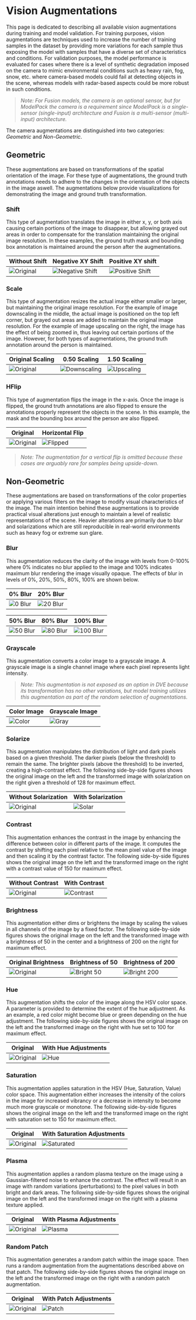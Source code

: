 # Vision Augmentations

This page is dedicated to describing all available vision augmentations during training and model validation. For training purposes, vision augmentations are techniques used to increase the number of training samples in the dataset by providing more variations for each sample thus exposing the model with samples that have a diverse set of characteristics and conditions. For validation purposes, the model performance is evaluated for cases where there is a level of synthetic degradation imposed on the camera to mimic environmental conditions such as heavy rain, fog, snow, etc. where camera-based models could fail at detecting objects in the scene, whereas models with radar-based aspects could be more robust in such conditions. 

> *Note:*
> *For Fusion models, the camera is an optional sensor, but for ModelPack the camera is a requirement since ModelPack is a single-sensor (single-input) architecture and Fusion is a multi-sensor (multi-input) architecture.*

The camera augmentations are distinguished into two categories: *Geometric* and *Non-Geometric*.

## Geometric

These augmentations are based on transformations of the spatial orientation of the image. For these type of augmentations, the ground truth annotations needs to adhere to the changes in the orientation of the objects in the image aswell. The augmentations below provide visualizations for demonstrating the image and ground truth transformation.

### Shift

This type of augmentation translates the image in either x, y, or both axis causing certain portions of the image to disappear, but allowing grayed out areas in order to compensate for the translation maintaining the original image resolution. In these examples, the ground truth mask and bounding box annotation is maintained around the person after the augmentations. 

| Without Shift               | Negative XY Shift           | Positive XY shift             |
|-----------------------------|-----------------------------|-------------------------------|
| ![Original](../assets/models/augmentations/without_hflip.jpg) | ![Negative Shift](../assets/models/augmentations/negative_xy_shift.jpg) | ![Positive Shift](../assets/models/augmentations/positive_xy_shift.jpg) |

### Scale

This type of augmentation resizes the actual image either smaller or larger, but maintaining the original image resolution. For the example of image downscaling in the middle, the actual image is positioned on the top left corner, but grayed out areas are added to maintain the original image resolution. For the example of image upscaling on the right, the image has the effect of being zoomed in, thus leaving out certain portions of the image. However, for both types of augmentations, the ground truth annotation around the person is maintained.

| Original Scaling            | 0.50 Scaling                | 1.50 Scaling                  |
|-----------------------------|-----------------------------|-------------------------------|
| ![Original](../assets/models/augmentations/without_hflip.jpg) | ![Downscaling](../assets/models/augmentations/with_0.5_scaling.jpg) | ![Upscaling](../assets/models/augmentations/with_1.5_scaling.jpg) |

### HFlip

This type of augmentation flips the image in the x-axis. Once the image is flipped, the ground truth annotations are also flipped to ensure the annotations properly represent the objects in the scene. In this example, the mask and the bounding box around the person are also flipped.

| Original                        | Horizontal Flip             |
|---------------------------------|-----------------------------|
| ![Original](../assets/models/augmentations/without_hflip.jpg) | ![Flipped](../assets/models/augmentations/with_hflip.jpg) |

> *Note:*
> *The augmentation for a vertical flip is omitted because these cases are arguably rare for samples being upside-down.*

## Non-Geometric

These augmentations are based on transformations of the color properties or applying various filters on the image to modify visual characteristics of the image. The main intention behind these augmentations is to provide practical visual alterations just enough to maintain a level of realistic representations of the scene. Heavier alterations are primarily due to blur and solarizations which are still reproducible in real-world environments such as heavy fog or extreme sun glare.

### Blur

This augmentation reduces the clarity of the image with levels from 0-100% where 0% indicates no blur applied to the image and 100% indicates maximum blur rendering the image visually opaque. The effects of blur in levels of 0%, 20%, 50%, 80%, 100% are shown below.

| 0% Blur                         | 20% Blur                    |
|---------------------------------|-----------------------------|
| ![0 Blur](../assets/models/augmentations/original.jpg) | ![20 Blur](../assets/models/augmentations/b20.jpg) |

| 50% Blur                    | 80% Blur                    | 100% Blur                     |
|-----------------------------|-----------------------------|-------------------------------|
| ![50 Blur](../assets/models/augmentations/b50.jpg) | ![80 Blur](../assets/models/augmentations/b80.jpg) | ![100 Blur](../assets/models/augmentations/b100.jpg) |

### Grayscale

This augmentation converts a color image to a grayscale image. A grayscale image is a single channel image where each pixel represents light intensity. 

> *Note:*
> *This augmentation is not exposed as an option in DVE because its transformation has no other variations, but model training utilizes this augmentation as part of the random selection of augmentations.*

| Color Image                    | Grayscale Image               |
|--------------------------------|-------------------------------|
| ![Color](../assets/models/augmentations/original.jpg) | ![Gray](../assets/models/augmentations/gray.jpg) |

### Solarize

This augmentation manipulates the distribution of light and dark pixels based on a given threshold. The darker pixels (below the threshold) to remain the same. The brighter pixels (above the threshold) to be inverted, creating a high-contrast effect. The following side-by-side figures shows the original image on the left and the transformed image with solarization on the right given a threshold of 128 for maximum effect.

| Without Solarization           | With Solarization             |
|--------------------------------|-------------------------------|
| ![Original](../assets/models/augmentations/original.jpg) | ![Solar](../assets/models/augmentations/solarize_128.jpg) |

### Contrast

This augmentation enhances the contrast in the image by enhancing the difference between color in different parts of the image. It computes the contrast by shifting each pixel relative to the mean pixel value of the image and then scaling it by the contrast factor. The following side-by-side figures shows the original image on the left and the transformed image on the right with a contrast value of 150 for maximum effect.

| Without Contrast               | With Contrast                  |
|--------------------------------|--------------------------------|
| ![Original](../assets/models/augmentations/original.jpg) | ![Contrast](../assets/models/augmentations/contrast_150.jpg) |

### Brightness

This augmentation either dims or brightens the image by scaling the values in all channels of the image by a fixed factor. The following side-by-side figures shows the original image on the left and the transformed image with a brightness of 50 in the center and a brightness of 200 on the right for maximum effect.

| Original Brightness            | Brightness of 50                        | Brightness of 200                         |
|--------------------------------|-----------------------------------------|-------------------------------------------|
| ![Original](../assets/models/augmentations/original.jpg) | ![Bright 50](../assets/models/augmentations/brightness_50.jpg) | ![Bright 200](../assets/models/augmentations/brightness_200.jpg) |

### Hue

This augmentation shifts the color of the image along the HSV color space. A parameter is provided to determine the extent of the hue adjustment. As an example, a red color might become blue or green depending on the hue adjustment. The following side-by-side figures shows the original image on the left and the transformed image on the right with hue set to 100 for maximum effect.

| Original                       | With Hue Adjustments             |
|--------------------------------|----------------------------------|
| ![Original](../assets/models/augmentations/original.jpg) | ![Hue](../assets/models/augmentations/hue_100.jpg)      |

### Saturation

This augmentation applies saturation in the HSV (Hue, Saturation, Value) color space. This augmentation either increases the intensity of the colors in the image for increased vibrancy or a decrease in intensity to become much more grayscale or monotone. The following side-by-side figures shows the original image on the left and the transformed image on the right with saturation set to 150 for maximum effect.

| Original                       | With Saturation Adjustments              |
|--------------------------------|------------------------------------------|
| ![Original](../assets/models/augmentations/original.jpg) | ![Saturated](../assets/models/augmentations/saturation_150.jpg) |

### Plasma

This augmentation applies a random plasma texture on the image using a Gaussian-filtered noise to enhance the contrast. The effect will result in an image with random variations (perturbations) to the pixel values in both bright and dark areas. The following side-by-side figures shows the original image on the left and the transformed image on the right with a plasma texture applied. 

| Original                       | With Plasma Adjustments        |
|--------------------------------|-------------------------------|
| ![Original](../assets/models/augmentations/original.jpg) | ![Plasma](../assets/models/augmentations/plasma.jpg) |


### Random Patch

This augmentation generates a random patch within the image space. Then runs a random augmentation from the augmentations described above on that patch. The following side-by-side figures shows the original image on the left and the transformed image on the right with a random patch augmentation. 

| Original                       | With Patch Adjustments        |
|--------------------------------|-------------------------------|
| ![Original](../assets/models/augmentations/original.jpg) | ![Patch](../assets/models/augmentations/patched.jpg) |